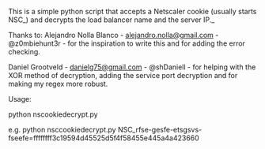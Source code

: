 This is a simple python script that accepts a Netscaler cookie (usually starts NSC_) and decrypts the load balancer name and the server IP._

Thanks to:
Alejandro Nolla Blanco - alejandro.nolla@gmail.com - @z0mbiehunt3r - for the inspiration to write this and for adding the error checking.

Daniel Grootveld - danielg75@gmail.com - @shDaniell - for helping with the XOR method of decryption, adding the service port decryption and for making my regex more robust.

Usage:

python nscookiedecrypt.py <Netscaler Cookie>

e.g.  python nsccookiedecrypt.py NSC\_rfse-gesfe-etsgsvs-fseefe=ffffffff3c19594d45525d5f4f58455e445a4a423660
